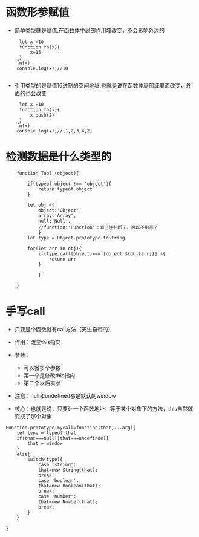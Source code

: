 # 函数形参赋值
- 简单类型就是赋值,在函数体中局部作用域改变，不会影响外边的
```
     let x =10
     function fn(x){
         x=15
     }  
    fn(x)
    console.log(x);//10
  
```
- 引用类型的是赋值16进制的空间地址,也就是说在函数体局部域里面改变，外面的也会改变
```
     let x =10
     function fn(x){
         x.push(2)
     }  
    fn(x)
    console.log(x);//[1,2,3,4,2]
```
# 检测数据是什么类型的
```
    function Tool (object){

        if(typeof object !== 'object'){
            return typeof object
        }
       
        let obj ={
            object:'Object',
            array:'Array',
            null:'Null',
            //function:'Function'上面已经判断了，可以不用写了
            }
        let type = Object.prototype.toString
       
        for(let arr in obj){
            if(type.call(object)===`[object ${obj[arr]}]`){
                return arr
            }

            }
       
    }
```
# 手写call
- 只要是个函数就有call方法（天生自带的）
- 作用：改变this指向
- 参数：
  - 可以餐多个参数
  - 第一个是修改this指向
  - 第二个以后实参
- 注意：null和undefined都是默认的window

- 核心：也就是说，只要让一个函数地址，等于某个对象下的方法，this自然就变成了那个对象
```
Function.prototype.mycall=function(that,...arg){
    let type = typeof that
    if(that===null||that===undefinde){
        that = window
    }
    else{
        switch(type){
            case 'string':
            that=new String(that);
            break;
            case 'boolean':
            that=new Boolean(that);
            break;
            case 'number':
            that=new Number(that);
            break;            
        }
    }

}
```